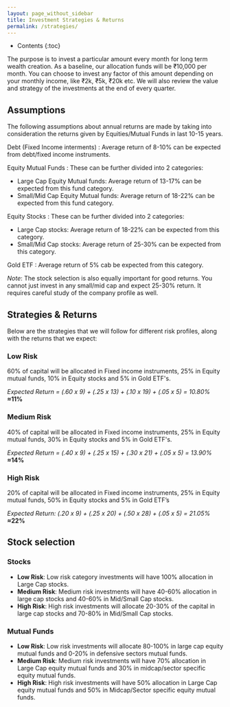 ```yaml
---
layout: page_without_sidebar
title: Investment Strategies & Returns
permalink: /strategies/
---
```


- Contents
{:toc}

The purpose is to invest a particular amount every month for long term wealth creation. As a baseline, our allocation funds will be ₹10,000 per month. You can choose to invest any factor of this amount depending on your monthly income, like ₹2k, ₹5k, ₹20k etc. We will also review the value and strategy of the investments at the end of every quarter.

Assumptions
-----------
The following assumptions about annual returns are made by taking into consideration the returns given by Equities/Mutual Funds in last 10-15 years.

Debt (Fixed Income interments)
: Average return of 8-10% can be expected from debt/fixed income instruments.

Equity Mutual Funds
: These can be further divided into 2 categories:

- Large Cap Equity Mutual funds: Average return of 13-17% can be expected from this fund category.
- Small/Mid Cap Equity Mutual funds: Average return of 18-22% can be expected from this fund category.

Equity Stocks
: These can be further divided into 2 categories:

- Large Cap stocks: Average return of 18-22% can be expected from this category.
- Small/Mid Cap stocks: Average return of 25-30% can be expected from this category.

Gold ETF
: Average return of 5% cab be expected from this category.

_Note_: The stock selection is also equally important for good returns. You cannot just invest in any small/mid cap and expect 25-30% return. It requires careful study of the company profile as well.

Strategies & Returns
--------------------
Below are the strategies that we will follow for different risk profiles, along with the returns that we expect:

### Low Risk
60% of capital will be allocated in Fixed income instruments, 25% in Equity mutual funds, 10% in Equity stocks and 5% in Gold ETF's.

_Expected Return = (.60 x 9) + (.25 x 13) + (.10 x 19) + (.05 x 5) = 10.80%_  
**≈11%**


### Medium Risk
40% of capital will be allocated in Fixed income instruments, 25% in Equity mutual funds, 30% in Equity stocks and 5% in Gold ETF's.

_Expected Return = (.40 x 9) + (.25 x 15) + (.30 x 21) + (.05 x 5) = 13.90%_  
**≈14%**


### High Risk
20% of capital will be allocated in Fixed income instruments, 25% in Equity mutual funds, 50% in Equity stocks and 5% in Gold ETF’s

_Expected Return: (.20 x 9) + (.25 x 20) + (.50 x 28) + (.05 x 5) = 21.05%_   
**≈22%**

Stock selection
---------------

### Stocks
- **Low Risk**: Low risk category investments will have 100% allocation in Large Cap stocks.
- **Medium Risk**: Medium risk investments will have 40-60% allocation in large cap stocks and 40-60% in Mid/Small Cap stocks.
- **High Risk**: High risk investments will allocate 20-30% of the capital in large cap stocks and 70-80% in Mid/Small Cap stocks.

### Mutual Funds
- **Low Risk**: Low risk investments will allocate 80-100% in large cap equity mutual funds and 0-20% in defensive sectors mutual funds.
- **Medium Risk**: Medium risk investments will have 70% allocation in Large Cap equity mutual funds and 30% in midcap/sector specific equity mutual funds.
- **High Risk**: High risk investments will have 50% allocation in Large Cap equity mutual funds and 50% in Midcap/Sector specific equity mutual funds.
